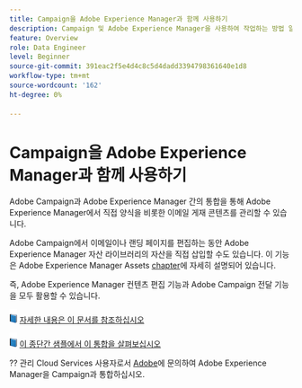 ```yaml
---
title: Campaign을 Adobe Experience Manager과 함께 사용하기
description: Campaign 및 Adobe Experience Manager을 사용하여 작업하는 방법 알아보기
feature: Overview
role: Data Engineer
level: Beginner
source-git-commit: 391eac2f5e4d4c8c5d4dadd3394798361640e1d8
workflow-type: tm+mt
source-wordcount: '162'
ht-degree: 0%

---
```


# Campaign을 Adobe Experience Manager과 함께 사용하기

Adobe Campaign과 Adobe Experience Manager 간의 통합을 통해 Adobe Experience Manager에서 직접 양식을 비롯한 이메일 게재 콘텐츠를 관리할 수 있습니다.

Adobe Campaign에서 이메일이나 랜딩 페이지를 편집하는 동안 Adobe Experience Manager 자산 라이브러리의 자산을 직접 삽입할 수도 있습니다. 이 기능은 Adobe Experience Manager Assets [chapter](https://experienceleague.adobe.com/docs/experience-manager-cloud-service/assets/overview.html)에 자세히 설명되어 있습니다.

즉, Adobe Experience Manager 컨텐츠 편집 기능과 Adobe Campaign 전달 기능을 모두 활용할 수 있습니다.

![](../assets/do-not-localize/book.png) [자세한 내용은 이 문서를 참조하십시오](https://experienceleague.adobe.com/docs/experience-manager-65/administering/integration/campaignonpremise.html?lang=en#aem-and-adobe-campaign-integration-workflow)

![](../assets/do-not-localize/book.png) [이 종단간 샘플에서 이 통합을 살펴보십시오](https://experienceleague.adobe.com/docs/campaign-classic/using/integrating-with-adobe-experience-cloud/adobe-experience-manager/creating-an-experience-manager-newsletter.html?lang=en#integrating-with-adobe-experience-cloud)

?? 관리 Cloud Services 사용자로서 [Adobe](../start/campaign-faq.md#support)에 문의하여 Adobe Experience Manager을 Campaign과 통합하십시오.
